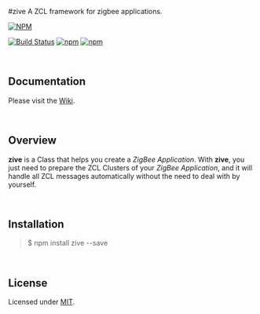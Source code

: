 #zive
A ZCL framework for zigbee applications.  

[![NPM](https://nodei.co/npm/zive.png?downloads=true)](https://nodei.co/npm/zive/)  

[![Build Status](https://img.shields.io/travis/zigbeer/zive/master.svg?maxAge=2592000)](https://travis-ci.org/zigbeer/zive)
[![npm](https://img.shields.io/npm/v/zive.svg?maxAge=2592000)](https://www.npmjs.com/package/zive)
[![npm](https://img.shields.io/npm/l/zive.svg?maxAge=2592000)](https://www.npmjs.com/package/zive)

<br />

## Documentation  

Please visit the [Wiki](https://github.com/zigbeer/zive/wiki).

<br />

## Overview  

**zive** is a Class that helps you create a _ZigBee Application_. With **zive**, you just need to prepare the ZCL Clusters of your _ZigBee Application_, and it will handle all ZCL messages automatically without the need to deal with by yourself.  

<br />

## Installation  

> $ npm install zive --save

<br />

## License  

Licensed under [MIT](https://github.com/zigbeer/zive/blob/master/LICENSE).
